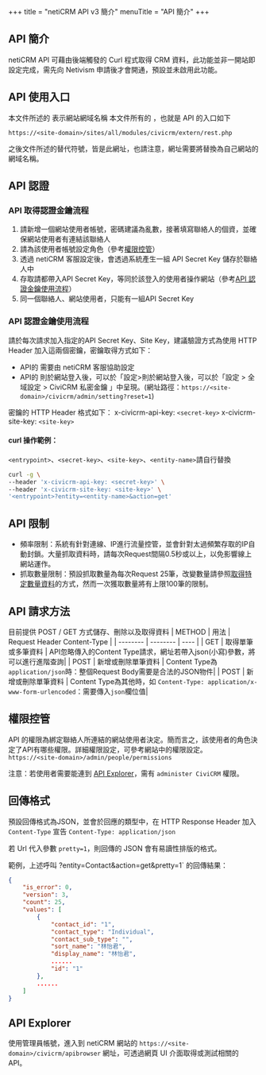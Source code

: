 +++
title = "netiCRM API v3 簡介"
menuTitle = "API 簡介"
+++

## API 簡介

netiCRM API 可藉由後端觸發的 Curl 程式取得 CRM 資料，此功能並非一開站即設定完成，需先向 Netivism 申請後才會開通，預設並未啟用此功能。

## API 使用入口

本文件所述的 <site-domain> 表示網站網域名稱
本文件所有的 <entrypoint> ，也就是 API 的入口如下
```
https://<site-domain>/sites/all/modules/civicrm/extern/rest.php
```
之後文件所述的<entrypoint>替代符號，皆是此網址，也請注意，網址需要將<site-domain>替換為自己網站的網域名稱。


## API 認證

### API 取得認證金鑰流程

1. 請新增一個網站使用者帳號，密碼建議為亂數，接著填寫聯絡人的個資，並確保網站使用者有連結該聯絡人
2. 請為該使用者帳號設定角色（參考[權限控管](#權限控管)）
3. 透過 netiCRM 客服設定後，會透過系統產生一組 API Secret Key 儲存於聯絡人中
4. 存取請都帶入API Secret Key，等同於該登入的使用者操作網站（參考[API 認證金鑰使用流程](#API-認證金鑰使用流程)）
5. 同一個聯絡人、網站使用者，只能有一組API Secret Key


### API 認證金鑰使用流程

請於每次請求加入指定的API Secret Key、Site Key，建議驗證方式為使用 HTTP Header 加入這兩個密鑰，密鑰取得方式如下：
* API的 <secret-key> 需要由 netiCRM 客服協助設定
* API的 <site-key> 則於網站登入後，可以於「設定>則於網站登入後，可以於「設定 > 全域設定 > CiviCRM 私密金鑰 」中呈現。(網址路徑：`https://<site-domain>/civicrm/admin/setting?reset=1`)

密鑰的 HTTP Header 格式如下：
x-civicrm-api-key: `<secret-key>`
x-civicrm-site-key: `<site-key>`

#### curl 操作範例：
`<entrypoint>`、`<secret-key>`、`<site-key>`、`<entity-name>`請自行替換
```bash
curl -g \
--header 'x-civicrm-api-key: <secret-key>' \
--header 'x-civicrm-site-key: <site-key>' \
'<entrypoint>?entity=<entity-name>&action=get'
```


## API 限制
* 頻率限制：系統有針對連線、IP進行流量控管，並會針對太過頻繁存取的IP自動封鎖。大量抓取資料時，請每次Request間隔0.5秒或以上，以免影響線上網站運作。
* 抓取數量限制：預設抓取數量為每次Request 25筆，改變數量請參照[取得特定數量資料](#取得特定數量資料)的方式，然而一次獲取數量將有上限100筆的限制。


## API 請求方法
目前提供 POST / GET 方式儲存、刪除以及取得資料
| METHOD | 用法 | Request Header Content-Type |
| -------- | -------- | ---- |
| GET    | 取得單筆或多筆資料 | API忽略傳入的Content Type請求，網址若帶入json(小寫)參數，將可以進行進階查詢|
| POST    | 新增或刪除單筆資料 | Content Type為`application/json`時：整個Request Body需要是合法的JSON物件|
| POST    | 新增或刪除單筆資料 | Content Type為其他時，如 `Content-Type: application/x-www-form-urlencoded`：需要傳入`json`欄位值|






## 權限控管

API 的權限為綁定聯絡人所連結的網站使用者決定。簡而言之，該使用者的角色決定了API有哪些權限。詳細權限設定，可參考網站中的權限設定。
`https://<site-domain>/admin/people/permissions`

注意：若使用者需要能連到 [API Explorer](#API-Explorer)，需有 `administer CiviCRM` 權限。


## 回傳格式

預設回傳格式為JSON，並會於回應的類型中，在 HTTP Response Header 加入 `Content-Type` 宣告
`Content-Type: application/json`

若 Url 代入參數 `pretty=1`，則回傳的 JSON 會有易讀性排版的格式。

範例，上述呼叫 <entrypoint>?entity=Contact&action=get&pretty=1` 的回傳結果：
```json
{
    "is_error": 0,
    "version": 3,
    "count": 25,
    "values": [
        {
            "contact_id": "1",
            "contact_type": "Individual",
            "contact_sub_type": "",
            "sort_name": "林怡君",
            "display_name": "林怡君",
            ......
            "id": "1"
        },
        ......
    ]
}
```

## API Explorer

使用管理員帳號，進入到 netiCRM 網站的 `https://<site-domain>/civicrm/apibrowser` 網址，可透過網頁 UI 介面取得或測試相關的 API。
